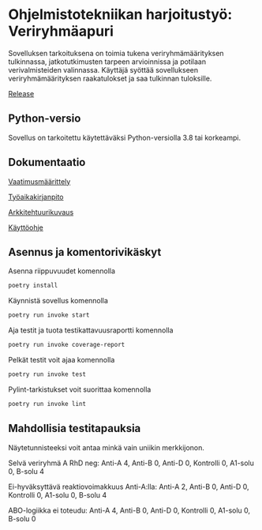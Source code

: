 # Ohjelmistotekniikan harjoitustyö: Veriryhmäapuri

Sovelluksen tarkoituksena on toimia tukena veriryhmämäärityksen tulkinnassa, jatkotutkimusten tarpeen arvioinnissa ja potilaan verivalmisteiden valinnassa. Käyttäjä syöttää sovellukseen veriryhmämäärityksen raakatulokset ja saa tulkinnan tuloksille.

[Release](https://github.com/sari-bee/ot-harjoitustyo/releases)

## Python-versio

Sovellus on tarkoitettu käytettäväksi Python-versiolla 3.8 tai korkeampi.

## Dokumentaatio

[Vaatimusmäärittely](https://github.com/sari-bee/ot-harjoitustyo/blob/master/dokumentaatio/vaatimusmaarittely.md)

[Työaikakirjanpito](https://github.com/sari-bee/ot-harjoitustyo/blob/master/dokumentaatio/tuntikirjanpito.md)

[Arkkitehtuurikuvaus](https://github.com/sari-bee/ot-harjoitustyo/blob/master/dokumentaatio/arkkitehtuuri.md)

[Käyttöohje](https://github.com/sari-bee/ot-harjoitustyo/blob/master/dokumentaatio/kayttoohje.md)

## Asennus ja komentorivikäskyt

Asenna riippuvuudet komennolla

```bash
poetry install
```

Käynnistä sovellus komennolla

```bash
poetry run invoke start
```

Aja testit ja tuota testikattavuusraportti komennolla

```bash
poetry run invoke coverage-report
```

Pelkät testit voit ajaa komennolla

```bash
poetry run invoke test
```

Pylint-tarkistukset voit suorittaa komennolla
```bash
poetry run invoke lint
```

## Mahdollisia testitapauksia

Näytetunnisteeksi voit antaa minkä vain uniikin merkkijonon.

Selvä veriryhmä A RhD neg: Anti-A 4, Anti-B 0, Anti-D 0, Kontrolli 0, A1-solu 0, B-solu 4

Ei-hyväksyttävä reaktiovoimakkuus Anti-A:lla: Anti-A 2, Anti-B 0, Anti-D 0, Kontrolli 0, A1-solu 0, B-solu 4

ABO-logiikka ei toteudu: Anti-A 4, Anti-B 0, Anti-D 0, Kontrolli 0, A1-solu 0, B-solu 0
